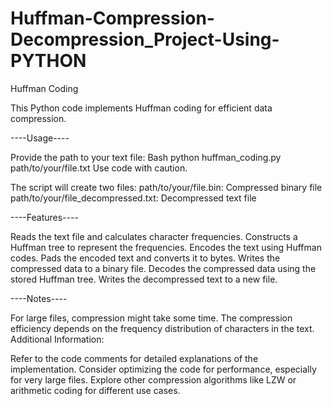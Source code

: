 # Huffman-Compression-Decompression_Project-Using-PYTHON
Huffman Coding

This Python code implements Huffman coding for efficient data compression.

----Usage----

Provide the path to your text file:
Bash
python huffman_coding.py path/to/your/file.txt
Use code with caution.

The script will create two files:
path/to/your/file.bin: Compressed binary file
path/to/your/file_decompressed.txt: Decompressed text file


----Features----

Reads the text file and calculates character frequencies.
Constructs a Huffman tree to represent the frequencies.
Encodes the text using Huffman codes.
Pads the encoded text and converts it to bytes.
Writes the compressed data to a binary file.
Decodes the compressed data using the stored Huffman tree.
Writes the decompressed text to a new file.


----Notes----

For large files, compression might take some time.
The compression efficiency depends on the frequency distribution of characters in the text.
Additional Information:

Refer to the code comments for detailed explanations of the implementation.
Consider optimizing the code for performance, especially for very large files.
Explore other compression algorithms like LZW or arithmetic coding for different use cases.
